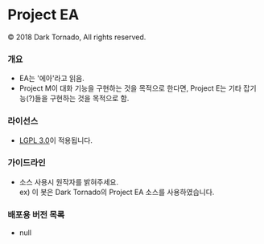 # Project EA

© 2018 Dark Tornado, All rights reserved.

### 개요
 - EA는 '에아'라고 읽음.
 - Project M이 대화 기능을 구현하는 것을 목적으로 한다면, Project E는 기타 잡기능(?)들을 구현하는 것을 목적으로 함.

### 라이선스
 - [LGPL 3.0](http://www.gnu.org/licenses/lgpl-3.0.html)이 적용됩니다.

### 가이드라인
* 소스 사용시 원작자를 밝혀주세요.<br>
 ex) 이 봇은 Dark Tornado의 Project EA 소스를 사용하였습니다.

### 배포용 버전 목록
- null
